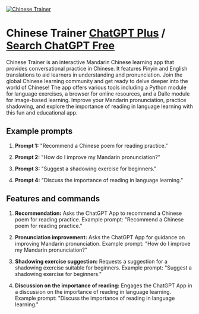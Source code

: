 
[![Chinese Trainer](https://files.oaiusercontent.com/file-UTh1PwScCLgJESbGQWevTU0x?se=2123-10-17T12%3A17%3A50Z&sp=r&sv=2021-08-06&sr=b&rscc=max-age%3D31536000%2C%20immutable&rscd=attachment%3B%20filename%3D996d9c92-8dee-41d7-84eb-33a3652e7599.png&sig=XO9BDSb76jCzskpZaQbL70OJnzcuZ92v/jQpA9uIXII%3D)](https://chat.openai.com/g/g-naAz0Uxl2-chinese-trainer)

# Chinese Trainer [ChatGPT Plus](https://chat.openai.com/g/g-naAz0Uxl2-chinese-trainer) / [Search ChatGPT Free](https://gptcall.net/index.html#/?search=Chinese%20Trainer)

Chinese Trainer is an interactive Mandarin Chinese learning app that provides conversational practice in Chinese. It features Pinyin and English translations to aid learners in understanding and pronunciation. Join the global Chinese learning community and get ready to delve deeper into the world of Chinese! The app offers various tools including a Python module for language exercises, a browser for online resources, and a Dalle module for image-based learning. Improve your Mandarin pronunciation, practice shadowing, and explore the importance of reading in language learning with this fun and educational app.

## Example prompts

1. **Prompt 1:** "Recommend a Chinese poem for reading practice."

2. **Prompt 2:** "How do I improve my Mandarin pronunciation?"

3. **Prompt 3:** "Suggest a shadowing exercise for beginners."

4. **Prompt 4:** "Discuss the importance of reading in language learning."

## Features and commands

1. **Recommendation:** Asks the ChatGPT App to recommend a Chinese poem for reading practice. Example prompt: "Recommend a Chinese poem for reading practice."

2. **Pronunciation improvement:** Asks the ChatGPT App for guidance on improving Mandarin pronunciation. Example prompt: "How do I improve my Mandarin pronunciation?"

3. **Shadowing exercise suggestion:** Requests a suggestion for a shadowing exercise suitable for beginners. Example prompt: "Suggest a shadowing exercise for beginners."

4. **Discussion on the importance of reading:** Engages the ChatGPT App in a discussion on the importance of reading in language learning. Example prompt: "Discuss the importance of reading in language learning."


